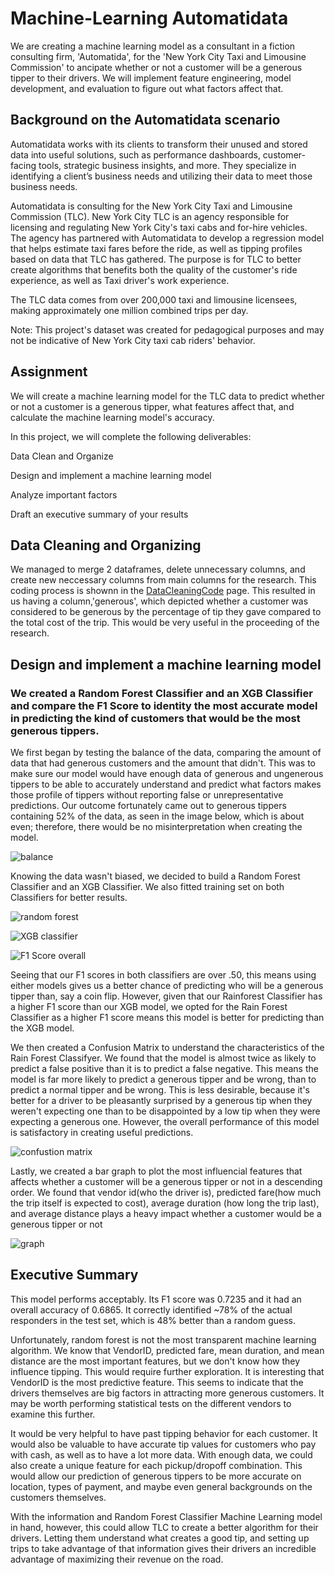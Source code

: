 # Machine-Learning Automatidata
We are creating a machine learning model as a consultant in a fiction consulting firm, 'Automatida', for the 'New York City Taxi and Limousine Commission' to ancipate whether or not a customer will be a generous tipper to their drivers. We will implement feature engineering, model development, and evaluation to figure out what factors affect that. 
## Background on the Automatidata scenario
Automatidata works with its clients to transform their unused and stored data into useful solutions, such as performance dashboards, customer-facing tools, strategic business insights, and more. They specialize in identifying a client’s business needs and utilizing their data to meet those business needs. 

Automatidata is consulting for the New York City Taxi and Limousine Commission (TLC). New York City TLC is an agency responsible for licensing and regulating New York City's taxi cabs and for-hire vehicles. The agency has partnered with Automatidata to develop a regression model that helps estimate taxi fares before the ride, as well as tipping profiles based on data that TLC has gathered. 
The purpose is for TLC to better create algorithms that benefits both the quality of the customer's ride experience, as well as Taxi driver's work experience.

The TLC data comes from over 200,000 taxi and limousine licensees, making approximately one million combined trips per day. 

Note: This project's dataset was created for pedagogical purposes and may not be indicative of New York City taxi cab riders' behavior.

## Assignment
We will create a machine learning model for the TLC data to predict whether or not a customer is a generous tipper, what features affect that, and calculate the machine learning model's accuracy.

In this project, we will complete the following deliverables:

Data Clean and Organize 

Design and implement a machine learning model

Analyze important factors

Draft an executive summary of your results

## Data Cleaning and Organizing
We managed to merge 2 dataframes, delete unnecessary columns, and create new neccessary columns from main columns for the research. This coding process is shownn in the [DataCleaningCode](https://github.com/ElijahAgunbiade/Machine-LearningAutomatidata/blob/main/DataCleaningCode.md) page. This resulted in us having a column,'generous', which depicted whether a customer was considered to be generous by the percentage of tip they gave compared to the total cost of the trip. This would be very useful in the proceeding of the research.

## Design and implement a machine learning model
### We created a Random Forest Classifier and an XGB Classifier and compare the F1 Score to identity the most accurate model in predicting the kind of customers that would be the most generous tippers. 

We first began by testing the balance of the data, comparing the amount of data that had generous customers and the amount that didn't. This was to make sure our model would have enough data of generous and ungenerous tippers to be able to accurately understand and predict what factors makes those profile of tippers without reporting false or unrepresentative predictions. Our outcome fortunately came out to generous tippers containing 52% of the data, as seen in the image below, which is about even; therefore, there would be no misinterpretation when creating the model.  

![balance](https://github.com/ElijahAgunbiade/Machine-LearningAutomatidata/assets/173221971/9c7e353e-f528-4cba-a916-2094fc95501b)

Knowing the data wasn't biased, we decided to build a Random Forest Classifier and an XGB Classifier. We also fitted training set on both Classifiers for better results.

![random forest](https://github.com/ElijahAgunbiade/Machine-LearningAutomatidata/assets/173221971/9cd55447-5712-4ab5-9566-b9d5a16edebc)

![XGB classifier](https://github.com/ElijahAgunbiade/Machine-LearningAutomatidata/assets/173221971/4a8b9326-db2c-4bbd-b547-39983ba00fcb)

![F1 Score overall](https://github.com/ElijahAgunbiade/Machine-LearningAutomatidata/assets/173221971/306f6029-f2ed-4ead-9e18-e18216d8902a)

Seeing that our F1 scores in both classifiers are over .50, this means using either models gives us a better chance of predicting who will be a generous tipper than, say a coin flip.  However, given that our Rainforest Classifier has a higher F1 score than our XGB model, we opted for the Rain Forest Classifier as a higher F1 score means this model is better for predicting than the XGB model. 

We then created a Confusion Matrix to understand the characteristics of the Rain Forest Classifyer. We found that the model is almost twice as likely to predict a false positive than it is to predict a false negative. This means the model is far more likely to predict a generous tipper and be wrong, than to predict a normal tipper and be wrong. This is less desirable, because it's better for a driver to be pleasantly surprised by a generous tip when they weren't expecting one than to be disappointed by a low tip when they were expecting a generous one. However, the overall performance of this model is satisfactory in creating useful predictions.

![confustion matrix](https://github.com/ElijahAgunbiade/Machine-LearningAutomatidata/assets/173221971/b8316abf-2476-47d1-b146-4b7aa2522a70)

Lastly, we created a bar graph to plot the most influencial features that affects whether a customer will be a generous tipper or not in a descending order. We found that vendor id(who the driver is), predicted fare(how much the trip itself is expected to cost), average duration (how long the trip last), and average distance plays a heavy impact whether a customer would be a generous tipper or not

![graph](https://github.com/ElijahAgunbiade/Machine-LearningAutomatidata/assets/173221971/97360365-fafd-4311-b10f-2727c54e57f4)

## Executive Summary
 This model performs acceptably. Its F1 score was 0.7235 and it had an overall accuracy of 0.6865. It correctly identified ~78% of the actual responders in the test set, which is 48% better than a random guess. 
 
Unfortunately, random forest is not the most transparent machine learning algorithm. We know that VendorID, predicted fare, mean duration, and mean distance are the most important features, but we don't know how they influence tipping. This would require further exploration. It is interesting that VendorID is the most predictive feature. This seems to indicate that the drivers themselves are big factors in attracting more generous customers. It may be worth performing statistical tests on the different vendors to examine this further.

It would be very helpful to have past tipping behavior for each customer. It would also be valuable to have accurate tip values for customers who pay with cash, as well as to have a lot more data. With enough data, we could also create a unique feature for each pickup/dropoff combination. This would allow our prediction of generous tippers to be more accurate on location, types of payment, and maybe even general backgrounds on the customers themselves. 

With the information and Random Forest Classifier Machine Learning model in hand, however, this could allow TLC to create a better algorithm for their drivers. Letting them understand what creates a good tip, and setting up trips to take advantage of that information gives their drivers an incredible advantage of maximizing their revenue on the road. 



